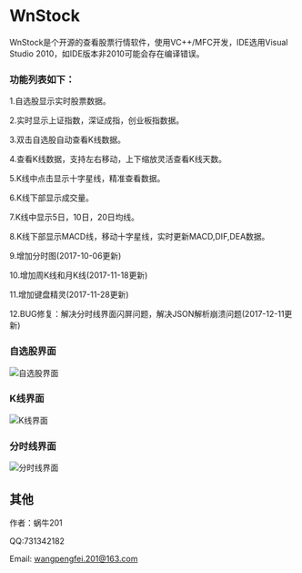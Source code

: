 # WnStock
WnStock是个开源的查看股票行情软件，使用VC++/MFC开发，IDE选用Visual Studio 2010，如IDE版本非2010可能会存在编译错误。

### 功能列表如下：

1.自选股显示实时股票数据。

2.实时显示上证指数，深证成指，创业板指数据。

3.双击自选股自动查看K线数据。

4.查看K线数据，支持左右移动，上下缩放灵活查看K线天数。

5.K线中点击显示十字星线，精准查看数据。

6.K线下部显示成交量。

7.K线中显示5日，10日，20日均线。

8.K线下部显示MACD线，移动十字星线，实时更新MACD,DIF,DEA数据。

9.增加分时图(2017-10-06更新)

10.增加周K线和月K线(2017-11-18更新)

11.增加键盘精灵(2017-11-28更新)

12.BUG修复：解决分时线界面闪屏问题，解决JSON解析崩溃问题(2017-12-11更新)

### 自选股界面
![自选股界面](https://img-blog.csdn.net/20170811143419489)

### K线界面
![K线界面](https://img-blog.csdn.net/20171106214453040)

### 分时线界面
![分时线界面](http://img.blog.csdn.net/20171106214229440)

## 其他

作者：蜗牛201

QQ:731342182

Email: wangpengfei.201@163.com
